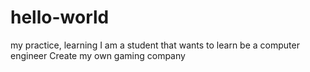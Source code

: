 # hello-world
my practice, learning 
I am a student that wants to learn be a computer engineer
Create my own gaming company
